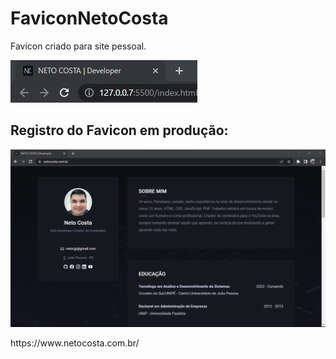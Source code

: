 # FaviconNetoCosta
<p>Favicon criado para site pessoal.</p>

![Screnshot](https://github.com/JonadabHonorio/FaviconNetoCosta/blob/main/assets/printFaviconNeto.png)

## Registro do Favicon em produção:

![Screnshot](https://github.com/JonadabHonorio/FaviconNetoCosta/blob/main/assets/registroFaviconProdu%C3%A7%C3%A3o.png)
<p>https://www.netocosta.com.br/</p>



